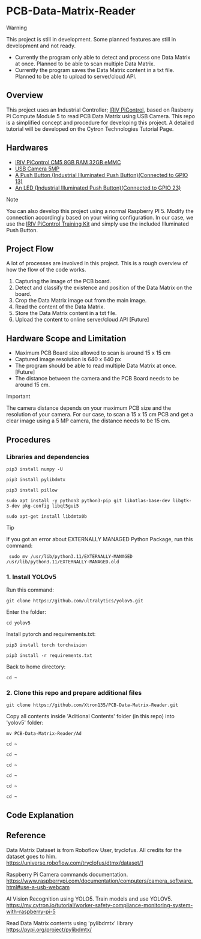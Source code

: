 # PCB-Data-Matrix-Reader


> [!WARNING]
> This project is still in development. Some planned features are still in development and not ready.
> - Currently the program only able to detect and process one Data Matrix at once. Planned to be able to scan multiple Data Matrix.
> - Currently the program saves the Data Matrix content in a txt file. Planned to be able to upload to server/cloud API.


## Overview


This project uses an Industrial Controller; [IRIV PiControl](https://my.cytron.io/p-iriv-picontrol-cm4-industrial-controller), based on Rasberry Pi Compute Module 5 to read PCB Data Matrix using USB Camera. This repo is a simplified concept and procedure for developing this project. A detailed tutorial will be developed on the Cytron Technologies Tutorial Page.


## Hardwares


- [IRIV PiControl CM5 8GB RAM 32GB eMMC](https://my.cytron.io/p-iriv-picontrol-cm4-industrial-controller)
- [USB Camera 5MP](https://my.cytron.io/c-raspberry-pi-camera/p-usb-camera-with-housing-for-raspberry-pi-jetson)
- [A Push Button (Industrial Illuminated Push Button)(Connected to GPIO 13)](https://my.cytron.io/p-illuminated-push-push-button-24vdc-240vac)
- [An LED (Industrial Illuminated Push Button)(Connected to GPIO 23)](https://my.cytron.io/p-illuminated-push-push-button-24vdc-240vac)

> [!NOTE]
> You can also develop this project using a normal Raspberry PI 5. Modify the connection accordingly based on your wiring configuration.
> In our case, we use the [IRIV PiControl Training Kit](https://my.cytron.io/p-iriv-picontrol-industry-4p0-kit-and-workshops) and simply use the included Illuminated Push Button.


## Project Flow


A lot of processes are involved in this project. This is a rough overview of how the flow of the code works.

1. Capturing the image of the PCB board.
2. Detect and classify the existence and position of the Data Matrix on the board.
3. Crop the Data Matrix image out from the main image.
4. Read the content of the Data Matrix.
5. Store the Data Matrix content in a txt file.
6. Upload the content to online server/cloud API [Future]


## Hardware Scope and Limitation

- Maximum PCB Board size allowed to scan is around 15 x 15 cm
- Captured image resolution is 640 x 640 px
- The program should be able to read multiple Data Matrix at once. [Future]
- The distance between the camera and the PCB Board needs to be around 15 cm.

> [!IMPORTANT]
> The camera distance depends on your maximum PCB size and the resolution of your camera. For our case, to scan a 15 x 15 cm PCB and get a clear image using a 5 MP camera, the distance needs to be 15 cm.


## Procedures


### Libraries and dependencies

```ShellSession
pip3 install numpy -U
```
```ShellSession
pip3 install pylibdmtx
```
```ShellSession
pip3 install pillow
```
```ShellSession
sudo apt install -y python3 python3-pip git libatlas-base-dev libgtk-3-dev pkg-config libqt5gui5
```
```ShellSession
sudo apt-get install libdmtx0b
```

>[!TIP]
>If you got an error about EXTERNALLY MANAGED Python Package, run this command:
>```ShellSession
>  sudo mv /usr/lib/python3.11/EXTERNALLY-MANAGED /usr/lib/python3.11/EXTERNALLY-MANAGED.old
>```


### 1. Install YOLOv5

Run this command:

```ShellSession
git clone https://github.com/ultralytics/yolov5.git
```

Enter the folder:

```ShellSession
cd yolov5
```

Install pytorch and requirements.txt:

```ShellSession
pip3 install torch torchvision
```
```ShellSession
pip3 install -r requirements.txt
```

Back to home directory:

```ShellSession
cd ~
```

### 2. Clone this repo and prepare additional files

```ShellSession
git clone https://github.com/Xtron135/PCB-Data-Matrix-Reader.git
```

Copy all contents inside 'Aditional Contents' folder (in this repo) into 'yolov5' folder:
```ShellSession
mv PCB-Data-Matrix-Reader/Ad
```
```ShellSession
cd ~
```
```ShellSession
cd ~
```
```ShellSession
cd ~
```
```ShellSession
cd ~
```
```ShellSession
cd ~
```
```ShellSession
cd ~
```



## Code Explanation


## Reference

Data Matrix Dataset is from Roboflow User, tryclofus. All credits for the dataset goes to him.\
https://universe.roboflow.com/tryclofus/dtmx/dataset/1

Raspberry Pi Camera commands documentation.\
https://www.raspberrypi.com/documentation/computers/camera_software.html#use-a-usb-webcam

AI Vision Recognition using YOLO5. Train models and use YOLOV5.\
https://my.cytron.io/tutorial/worker-safety-compliance-monitoring-system-with-raspberry-pi-5

Read Data Matrix contents using 'pylibdmtx' library\
https://pypi.org/project/pylibdmtx/

